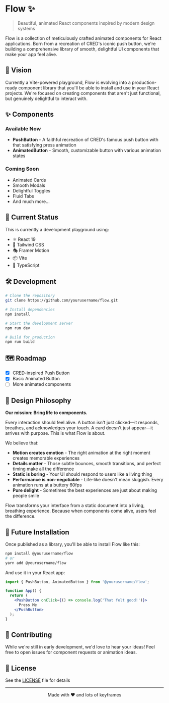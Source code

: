 # Flow ✨

> Beautiful, animated React components inspired by modern design systems

Flow is a collection of meticulously crafted animated components for React applications. Born from a recreation of CRED's iconic push button, we're building a comprehensive library of smooth, delightful UI components that make your app feel alive.

## 🎯 Vision

Currently a Vite-powered playground, Flow is evolving into a production-ready component library that you'll be able to install and use in your React projects. We're focused on creating components that aren't just functional, but genuinely delightful to interact with.

## ✨ Components

### Available Now

- **PushButton** - A faithful recreation of CRED's famous push button with that satisfying press animation
- **AnimatedButton** - Smooth, customizable button with various animation states

### Coming Soon

- Animated Cards
- Smooth Modals
- Delightful Toggles
- Fluid Tabs
- And much more...

## 🚀 Current Status

This is currently a development playground using:

- ⚛️ React 19
- 🎨 Tailwind CSS
- 🎭 Framer Motion
- 📦 Vite
- 🔷 TypeScript

## 🛠️ Development

```bash
# Clone the repository
git clone https://github.com/yourusername/flow.git

# Install dependencies
npm install

# Start the development server
npm run dev

# Build for production
npm run build
```

## 🗺️ Roadmap

- [x] CRED-inspired Push Button
- [x] Basic Animated Button
- [ ] More animated components

## 🎨 Design Philosophy

**Our mission: Bring life to components.**

Every interaction should feel alive. A button isn't just clicked—it responds, breathes, and acknowledges your touch. A card doesn't just appear—it arrives with purpose. This is what Flow is about.

We believe that:

- **Motion creates emotion** - The right animation at the right moment creates memorable experiences
- **Details matter** - Those subtle bounces, smooth transitions, and perfect timing make all the difference
- **Static is boring** - Your UI should respond to users like a living thing
- **Performance is non-negotiable** - Life-like doesn't mean sluggish. Every animation runs at a buttery 60fps
- **Pure delight** - Sometimes the best experiences are just about making people smile

Flow transforms your interface from a static document into a living, breathing experience. Because when components come alive, users feel the difference.

## 📝 Future Installation

Once published as a library, you'll be able to install Flow like this:

```bash
npm install @yourusername/flow
# or
yarn add @yourusername/flow
```

And use it in your React app:

```jsx
import { PushButton, AnimatedButton } from '@yourusername/flow';

function App() {
  return (
    <PushButton onClick={() => console.log('That felt good!')}>
      Press Me
    </PushButton>
  );
}
```

## 🤝 Contributing

While we're still in early development, we'd love to hear your ideas! Feel free to open issues for component requests or animation ideas.

## 📄 License

See the [LICENSE](LICENSE) file for details

---

<p align="center">Made with ❤️ and lots of keyframes</p>
